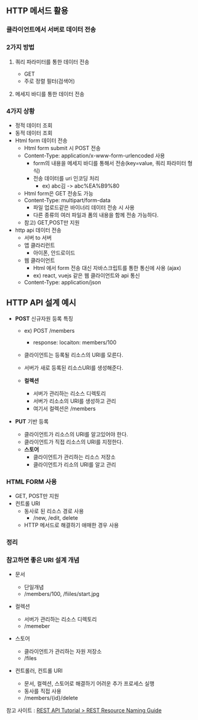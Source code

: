 

## HTTP 메서드 활용

### 클라이언트에서 서버로 데이터 전송

### 2가지 방법

1. 쿼리 파라미터를 통한 데이터 전송
   - GET
   - 주로 정렬 필터(검색어)

2. 메세지 바디를 통한 데이터 전송



### 4가지 상황

- 정적 데이터 조회
- 동적 데이터 조회
- Html form 데이터 전송
  - Html form submit 시 POST 전송
  - Content-Type: application/x-www-form-urlencoded 사용
    - form의 내용을 메세지 바디를 통해서 전송(key=value, 쿼리 파라미터 형식)
    - 전송 데이터를 uri 인코딩 처리
      - ex) abc김 -> abc%EA%B9%80
  - Html form은 GET 전송도 가능
  - Content-Type: multipart/form-data
    - 파일 업로드같은 바이너리 데이터 전송 시 사용
    - 다른 종류의 여러 파일과 폼의 내용을 함께 전송 가능하다.
  - 참고) GET,POST만 지원
- http api 데이터 전송
  - 서버 to 서버
  - 앱 클라리런트
    - 아이폰, 안드로이드
  - 웹 클라이언트
    - Html 에서 form 전송 대신 자바스크립트를 통한 통신에 사용 (ajax)
    - ex) react, vuejs 같은 웹 클라이언트와 api 통신
  - Content-Type: application/json



## HTTP API 설계 예시

- **POST** 신규자원 등록 특징
  - ex) POST /members 
    - response: locaiton: members/100

  - 클라이언트는 등록될 리소스의 URI를 모른다.
  - 서버가 새로 등록된 리소스URI를 생성해준다.
  - **컬렉션**
    - 서버가 관리하는 리소스 디렉토리
    - 서버가 리소소의 URI를 생성하고 관리
    - 여기서 컬렉션은 /members

- **PUT** 기반 등록
  - 클라이언트가 리소스의 URI를 알고있어야 한다.
  - 클라이언트가 직접 리소스의 URI를 지정한다.
  - **스토어**
    - 클라이언트가 관리하는 리소스 저장소
    - 클라이언트가 리소의 URI를 알고 관리



### HTML FORM 사용

- GET, POST만 지원
- 컨트롤 URI
  - 동사로 된 리소스 경로 사용
    -  /new, /edit, delete
  - HTTP 메서드로 해결하기 애매한 경우 사용



### 정리

### 참고하면 좋은 URI 설계 개념

- 문서
  - 단일개념
  - /members/100, /fiiles/start.jpg
- 컬렉션
  - 서버가 관리하는 리소스 디렉토리
  - /memeber
- 스토어
  - 클라이언트가 관리하는 자원 저장소
  - /files

- 컨트롤러, 컨트롤 URI
  - 문서, 컬렉션, 스토어로 해결하기 어려운 추가 프로세스 실행
  - 동사를 직접 사용
  - /members/{id}/delete



참고 사이트 : [REST API Tutorial > REST Resource Naming Guide](https://restfulapi.net/resource-naming)

